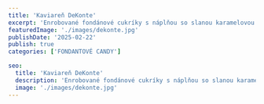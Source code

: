 ```yaml
---
title: 'Kaviareň DeKonte'
excerpt: 'Enrobované fondánové cukríky s náplňou so slanou karamelovou príchuťou'
featuredImage: './images/dekonte.jpg'
publishDate: '2025-02-22'
publish: true
categories: ['FONDANTOVÉ CANDY']

seo:
  title: 'Kaviareň DeKonte'
  description: 'Enrobované fondánové cukríky s náplňou so slanou karamelovou príchuťou'
  image: './images/dekonte.jpg'
---
```

